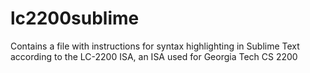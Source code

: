 # lc2200sublime
Contains a file with instructions for syntax highlighting in Sublime Text according to the LC-2200 ISA, an ISA used for Georgia Tech CS 2200

